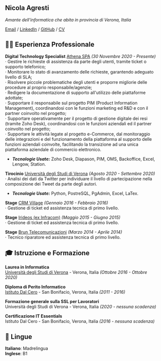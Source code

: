 ## Nicola Agresti

_Amante dell'informatica che abita in provincia di Verona, Italia_ <br>

[Email](mailto:nicola.agresti97@gmail.com) / [LinkedIn](https://www.linkedin.com/in/nicola-agresti-4457031b2/) / [GitHub](https://github.com/agrestinicola) / [CV](https://github.com/agrestinicola/cv/blob/gh-pages/CV_AgrestiNicola.pdf)

## 👨‍💻 Esperienza Professionale
**Digital Technology Specialist** [Athena SPA](https://www.athena.eu/it-it/) _(30 Novembre 2020 - Presente)_ <br>
· Gestire le richieste di assistenza da parte degli utenti, tramite ticket o supporto telefonico; <br>
· Monitorare lo stato di avanzamento delle richieste, garantendo adeguato livello di SLA; <br>
· Risolvere piccole problematiche degli utenti e proporre migliorie delle procedure al proprio responsabile/agenzie; <br>
· Redigere la documentazione di supporto all'utilizzo delle piattaforme adottate; <br>
· Supportare il responsabile sul progetto PIM (Product Information Management), coordinandosi con le funzioni marketing ed R&D e con il partner coinvolto nel progetto; <br>
· Supportare operativamente per il progetto di gestione digitale dei resi (tramite Zoho Desk), coordinandosi con le funzioni aziendali ed il partner coinvolto nel progetto; <br>
· Supportare le attività legate al progetto e-Commerce, dal monitoraggio delle integrazioni e del funzionamento della piattaforma al supporto delle funzioni aziendali coinvolte, facilitando la transizione ad una unica piattaforma aziendale di commercio elettronico. <br>
  - **_Tecnologie Usate:_** Zoho Desk, Diapason, PIM, OMS, Backoffice, Excel, Lengow, Station.

**Tirocinio** [Università degli Studi di Verona](https://www.di.univr.it/?ent=cs&id=420&tcs=N) _(Agosto 2020 - Settembre 2020)_ <br>
· Analisi dei dati da Twitter per individuare il livello di partecipazione nella composizione dei Tweet da parte degli autori.
  - **_Tecnologie Usate:_** Python, PostreSQL, PgAdmin, Excel, LaTex.

**Stage** [CRM Village](https://crmvillage.biz/) _(Gennaio 2016 - Febbraio 2016)_ <br>
· Gestione di ticket ed assistenza tecnica di primo livello.

**Stage** [Irideos (ex Infracom)](https://irideos.it/) _(Maggio 2015 - Giugno 2015)_ <br>
· Gestione di ticket ed assistenza tecnica di primo livello.

**Stage** [Brun Telecomunicazioni](http://www.brunsat.it/) _(Marzo 2014 - Aprile 2014)_ <br>
· Tecnico riparatore ed assistenza tecnica di primo livello.

## 🎓 Istruzione e Formazione

**Laurea in Informatica**<br>
[Università degli Studi di Verona](https://www.di.univr.it/?ent=cs&id=420&tcs=N) - Verona, Italia _(Ottobre 2016 - Ottobre 2020)_ <br>

**Diploma di Perito Informatico** <br>
[Istituto Dal Cero](https://www.dalcero.edu.it/pvw/app/VRII0003/pvw_sito.php) - San Bonifacio, Verona, Italia _(2011 - 2016)_

**Formazione generale sulla SSL per Lavoratori** <br>
Università degli Studi di Verona - Verona, Italia _(2020 - nessuna scadenza)_

**Certificazione IT Essentials** <br>
Istituto Dal Cero - San Bonifacio, Verona, Italia _(2016 - nessuna scadenza)_

## 💬 Lingue

**Italiano**: Madrelingua <br>
**Inglese**: B1
<br><br>
